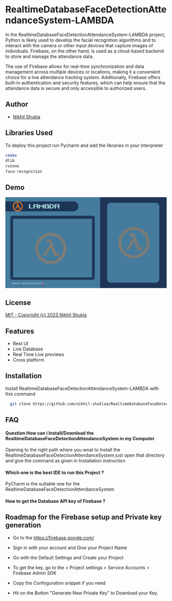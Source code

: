 
# RealtimeDatabaseFaceDetectionAttendanceSystem-LAMBDA

In the RealtimeDatabaseFaceDetectionAttendanceSystem-LAMBDA project, Python is likely used to develop the facial recognition algorithms and to interact with the camera or other input devices that capture images of individuals. Firebase, on the other hand, is used as a cloud-based backend to store and manage the attendance data.

The use of Firebase allows for real-time synchronization and data management across multiple devices or locations, making it a convenient choice for a live attendance tracking system. Additionally, Firebase offers built-in authentication and security features, which can help ensure that the attendance data is secure and only accessible to authorized users.




## Author

- [Nikhil Shukla](https://github.com/nikhil-shuklaa)


## Libraries Used 

To deploy this project run Pycharm and add the libraries in your Interpreter

```bash
cmake
dlib
cvzone
face-recognition
```


## Demo

<img src="/Resources/background.png">


## License

[MIT - Copyright (c) 2023 Nikhil Shukla](https://github.com/nikhil-shuklaa/RealtimeDatabaseFaceDetectionAttendanceSystem-LAMBDA/blob/main/LICENSE)


## Features

- Best UI
- Live Database
- Real Time Live previews 
- Cross platform


## Installation

Install RealtimeDatabaseFaceDetectionAttendanceSystem-LAMBDA with this command

```bash
  git clone https://github.com/nikhil-shuklaa/RealtimeDatabaseFaceDetectionAttendanceSystem-LAMBDA

```
    
## FAQ

#### Question How can i Install/Download the RealtimeDatabaseFaceDetectionAttendanceSystem in my Computer

Opening to the right path where you wnat to Install the RealtimeDatabaseFaceDetectionAttendanceSystem just open that directory and give the command as given in Installation instruction.

#### Which one is the best IDE to run this Project ?

PyCharm is the suitable one for the RealtimeDatabaseFaceDetectionAttendanceSystem

#### How to get the Database API key of Firebase ?





## Roadmap for the Firebase setup and Private key generation

- Go to the https://firebase.google.com/

- Sign in with your account and Give your Project Name 

- Go with the Default Settings and Create your Project

- To get the key, go to the > Project settings > Service Accounts > Firebase Admin SDK

- Copy the Confoguration snippet if you need 

- Hit on the Botton "Generate New Private Key" to Download your Key. 

